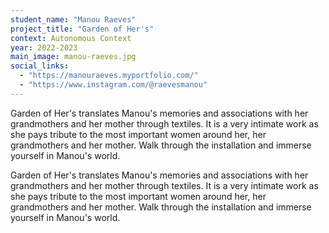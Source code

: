 ```yaml
---
student_name: "Manou Raeves"
project_title: "Garden of Her's"
context: Autonomous Context
year: 2022-2023
main_image: manou-raeves.jpg
social_links:
  - "https://manouraeves.myportfolio.com/"
  - "https://www.instagram.com/@raevesmanou"
---
```

Garden of Her's translates Manou's memories and associations with her grandmothers and her mother through textiles. It is a very intimate work as she pays tribute to the most important women around her, her grandmothers and her mother. Walk through the installation and immerse yourself in Manou's world.

Garden of Her's translates Manou's memories and associations with her grandmothers and her mother through textiles. It is a very intimate work as she pays tribute to the most important women around her, her grandmothers and her mother. Walk through the installation and immerse yourself in Manou's world.